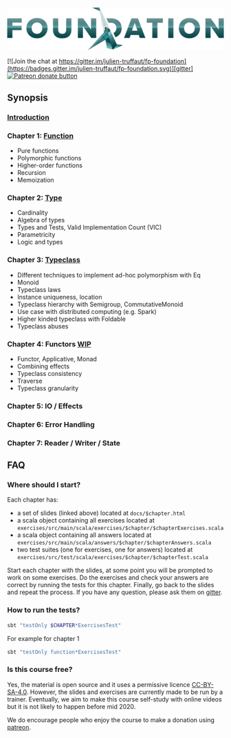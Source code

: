 ![FP Foundation Logo](logo/Foundation.png)<br>

[![Join the chat at https://gitter.im/julien-truffaut/fp-foundation](https://badges.gitter.im/julien-truffaut/fp-foundation.svg)][gitter]
<span class="badge-patreon"><a href="https://www.patreon.com/bePatron?u=10482033" title="Donate to this project using Patreon"><img src="https://img.shields.io/badge/patreon-donate-yellow.svg" alt="Patreon donate button" /></a></span>

## Synopsis

### [Introduction](https://julien-truffaut.github.io/fp-foundation/index.html#1)

### Chapter 1: [Function](https://julien-truffaut.github.io/fp-foundation/Function#1)
* Pure functions
* Polymorphic functions
* Higher-order functions
* Recursion
* Memoization

### Chapter 2: [Type](https://julien-truffaut.github.io/fp-foundation/Type#1)
* Cardinality
* Algebra of types
* Types and Tests, Valid Implementation Count (VIC)
* Parametricity
* Logic and types

### Chapter 3: [Typeclass](https://julien-truffaut.github.io/fp-foundation/Typeclass#1)
* Different techniques to implement ad-hoc polymorphism with Eq
* Monoid
* Typeclass laws
* Instance uniqueness, location
* Typeclass hierarchy with Semigroup, CommutativeMonoid
* Use case with distributed computing (e.g. Spark)
* Higher kinded typeclass with Foldable
* Typeclass abuses

### Chapter 4: Functors [WIP](https://julien-truffaut.github.io/fp-foundation/Functors#1)
* Functor, Applicative, Monad
* Combining effects
* Typeclass consistency
* Traverse
* Typeclass granularity

### Chapter 5: IO / Effects

### Chapter 6: Error Handling

### Chapter 7: Reader / Writer / State


## FAQ

### Where should I start?

Each chapter has:
* a set of slides (linked above) located at `docs/$chapter.html`
* a scala object containing all exercises located at `exercises/src/main/scala/exercises/$chapter/$chapterExercises.scala`
* a scala object containing all answers located at `exercises/src/main/scala/answers/$chapter/$chapterAnswers.scala`
* two test suites (one for exercises, one for answers) located at `exercises/src/test/scala/exercises/$chapter/$chapterTest.scala`

Start each chapter with the slides, at some point you will be prompted to work on some exercises. 
Do the exercises and check your answers are correct by running the tests for this chapter.
Finally, go back to the slides and repeat the process. If you have any question, please ask them on [gitter][gitter].

### How to run the tests?

```bash
sbt "testOnly $CHAPTER*ExercisesTest"
```

For example for chapter 1

```bash
sbt "testOnly function*ExercisesTest"
```

### Is this course free?

Yes, the material is open source and it uses a permissive licence [CC-BY-SA-4.0][licence].
However, the slides and exercises are currently made to be run by a trainer. Eventually, we aim to make this course
self-study with online videos but it is not likely to happen before mid 2020.

We do encourage people who enjoy the course to make a donation using [patreon][patreon].

[gitter]: https://gitter.im/julien-truffaut/fp-foundation?utm_source=badge&utm_medium=badge&utm_campaign=pr-badge&utm_content=badge
[licence]: https://creativecommons.org/licenses/by-sa/4.0/legalcode
[patreon]: https://www.patreon.com/bePatron?u=10482033